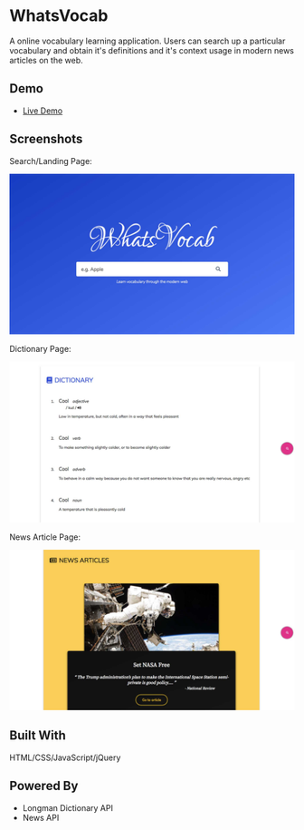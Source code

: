 # WhatsVocab

A online vocabulary learning application. Users can search up a particular vocabulary and obtain it's definitions 
and it's context usage in modern news articles on the web.

## Demo

* [Live Demo](https://by12380.github.io/WhatsVocab)

## Screenshots

Search/Landing Page:

<img src="https://github.com/by12380/WhatsVocab/blob/master/screenshots/landing-page.jpg" width="600px"/>

Dictionary Page:

<img src="https://github.com/by12380/WhatsVocab/blob/master/screenshots/dictionary-result.jpg" width="600px"/>

News Article Page:

<img src="https://github.com/by12380/WhatsVocab/blob/master/screenshots/news-result.jpg" width="600px"/>

## Built With

HTML/CSS/JavaScript/jQuery

## Powered By

* Longman Dictionary API
* News API

